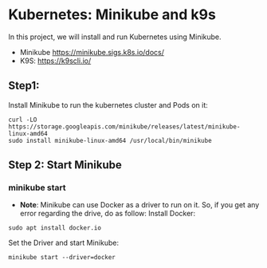# Kubernetes: Minikube and k9s
In this project, we will install and run Kubernetes using Minikube. 

* Minikube
https://minikube.sigs.k8s.io/docs/
* K9S:
https://k9scli.io/

## Step1:
Install Minikube to run the kubernetes cluster and Pods on it:
```
curl -LO https://storage.googleapis.com/minikube/releases/latest/minikube-linux-amd64
sudo install minikube-linux-amd64 /usr/local/bin/minikube
```
## Step 2: Start Minikube
### minikube start

* **Note**:
Minikube can use Docker as a driver to run on it. So, if you get any error regarding the drive, do as follow:
Install Docker:
```
sudo apt install docker.io
```
Set the Driver and start Minikube:
```
minikube start --driver=docker
```


  
